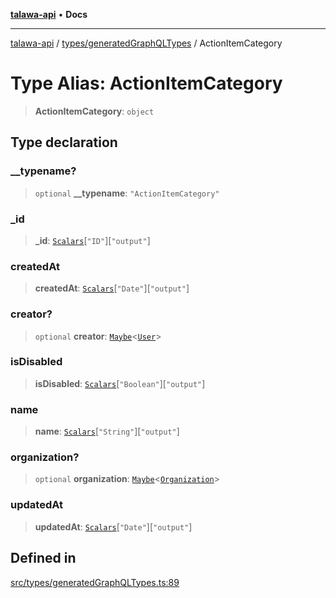 [**talawa-api**](../../../README.md) • **Docs**

***

[talawa-api](../../../modules.md) / [types/generatedGraphQLTypes](../README.md) / ActionItemCategory

# Type Alias: ActionItemCategory

> **ActionItemCategory**: `object`

## Type declaration

### \_\_typename?

> `optional` **\_\_typename**: `"ActionItemCategory"`

### \_id

> **\_id**: [`Scalars`](Scalars.md)\[`"ID"`\]\[`"output"`\]

### createdAt

> **createdAt**: [`Scalars`](Scalars.md)\[`"Date"`\]\[`"output"`\]

### creator?

> `optional` **creator**: [`Maybe`](Maybe.md)\<[`User`](User.md)\>

### isDisabled

> **isDisabled**: [`Scalars`](Scalars.md)\[`"Boolean"`\]\[`"output"`\]

### name

> **name**: [`Scalars`](Scalars.md)\[`"String"`\]\[`"output"`\]

### organization?

> `optional` **organization**: [`Maybe`](Maybe.md)\<[`Organization`](Organization.md)\>

### updatedAt

> **updatedAt**: [`Scalars`](Scalars.md)\[`"Date"`\]\[`"output"`\]

## Defined in

[src/types/generatedGraphQLTypes.ts:89](https://github.com/PalisadoesFoundation/talawa-api/blob/fe65d855b3d1e3e4af621340e7e8bfa0325634c1/src/types/generatedGraphQLTypes.ts#L89)
